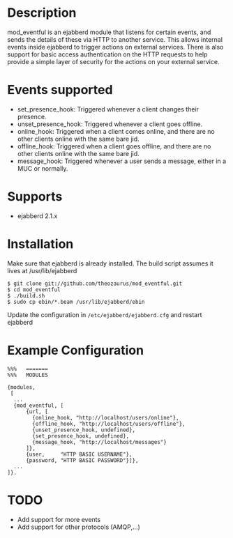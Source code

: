 Description
===========

mod_eventful is an ejabberd module that listens for certain events, and sends the details of these via HTTP to another service. This allows internal events inside ejabberd to trigger actions on external services. There is also support for basic access authentication on the HTTP requests to help provide a simple layer of security for the actions on your external service.

Events supported
================

- set_presence_hook: Triggered whenever a client changes their presence.
- unset_presence_hook: Triggered whenever a client goes offline.
- online_hook: Triggered when a client comes online, and there are no other clients online with the same bare jid.
- offline_hook: Triggered when a client goes offline, and there are no other clients online with the same bare jid.
- message_hook: Triggered whenever a user sends a message, either in a MUC or normally.

Supports
========

- ejabberd 2.1.x

Installation
============

Make sure that ejabberd is already installed. The build script assumes it lives at /usr/lib/ejabberd

    $ git clone git://github.com/theozaurus/mod_eventful.git
    $ cd mod_eventful
    $ ./build.sh
    $ sudo cp ebin/*.beam /usr/lib/ejabberd/ebin

Update the configuration in `/etc/ejabberd/ejabberd.cfg` and restart ejabberd

Example Configuration
=====================

    %%%   =======
    %%%   MODULES

    {modules,
     [
      ...
      {mod_eventful, [
          {url, [
            {online_hook, "http://localhost/users/online"},
            {offline_hook, "http://localhost/users/offline"},
            {unset_presence_hook, undefined},
            {set_presence_hook, undefined},
            {message_hook, "http://localhost/messages"}
          ]},
          {user,     "HTTP BASIC USERNAME"},
          {password, "HTTP BASIC PASSWORD"}]},
      ...
    ]}.

TODO
====

- Add support for more events
- Add support for other protocols (AMQP,...) 
